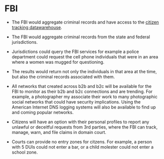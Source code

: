 # FBI

- The FBI would aggregate criminal records and have access to the [citizen tracking datawarehouse](/citzen-data-warehouse/).

- The FBI would aggregate criminal records from the state and federal jurisdictions.

- Jurisdictions could query the FBI services for example a police department could request the cell phone individuals that were in an area where a women was mugged for questioning.

- The results would return not only the individuals in that area at the time, but also the criminal records associated with them.

- All networks that created across b2b and b2c will be available for the FBI to monitor as their b2b and b2c connections and are trending. For example, a photographer my associate their work to many photographic social networks that could have security implications. Using the American Internet DNS logging systems will also be available to find up and coming popular networks.

- Citizens will have an option with their personal profiles to report any unlawful or deceitful requests from 3rd parties, where the FBI can track, manage, warn, and file claims in domain court.

- Courts can provide no entry zones for citzens. For example, a person with 5 DUIs could not enter a bar, or a child molester could not enter a school zone.
